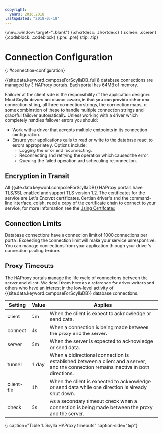 ```yaml
---
copyright:
  years: 2016,2018
lastupdated: "2018-06-18"
---
```


{:new_window: target="_blank"}
{:shortdesc: .shortdesc}
{:screen: .screen}
{:codeblock: .codeblock}
{:pre: .pre}
{:tip: .tip}

# Connection Configuration
{: #connection-configuration}

{{site.data.keyword.composeForScyllaDB_full}} database connections are managed by 3 HAProxy portals. Each portal has 64MB of memory.

Failover at the client side is the responsibility of the application designer. Most Scylla drivers are cluster-aware, in that you can provide either one connection string, all three connection strings, the connection maps, or some combination of these to handle multiple connection strings and graceful failover automatically. Unless working with a driver which completely handles failover errors you should:

* Work with a driver that accepts multiple endpoints in its connection configuration.
* Ensure your applications calls to read or write to the database react to errors appropriately. Options include:
  + Logging the error and reconnecting.
  + Reconnecting and retrying the operation which caused the error.
  + Queuing the failed operation and scheduling reconnection.

## Encryption in Transit

All {{site.data.keyword.composeForScyllaDB}} HAProxy portals have TLS/SSL enabled and support TLS version 1.2. The certificates for the service are Let's Encrypt certificates. Certian driver's and the command-line interface, cqlsh, need a copy of the certificate chain to connect to your service, for more information see the [Using Certifcates](https://console.{DomainName}/docs/services/ComposeForScyllaDB/scylla-certificates.html)

## Connection Limits

Database connections have a connection limit of 1000 connections per portal. Exceeding the connection limit will make your service unresponsive. You can manage connections from your application through your driver's connection pooling feature.

## Proxy Timeouts

The HAProxy portals manage the life cycle of connections between the server and client. We detail them here as a reference for driver writers and others who have an interest in the low-level activity of {{site.data.keyword.composeForScyllaDB}} database connections.

Setting | Value | Applies
----------|-----------|-----------
client | 5m | When the client is expect to acknowledge or send data.
connect | 4s | When a connection is being made between the proxy and the server.
server | 5m | When the server is expected to acknowledge or send data.
tunnel | 1 day | When a bidirectional connection is established between a client and a server, and the connection remains inactive in both directions.
client-fin | 1h | When the client is expected to acknowledge or send data while one direction is already shut down.
check | 5s | As a secondary timeout check when a connection is being made between the proxy and the server.

{: caption="Table 1. Scylla HAProxy timeouts" caption-side="top"}
